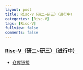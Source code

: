 ```yaml
---
layout: post
title: Risc-V（研二~研三）（进行中）
categories: [Risc-V]
tags: [Risc-V]
fullview: false
comments: false
---
```





### [Risc-V（研二~研三）（进行中）](https://github.com/whutddk/valueRisk)
* [仓库链接](https://github.com/whutddk/valueRisk)



